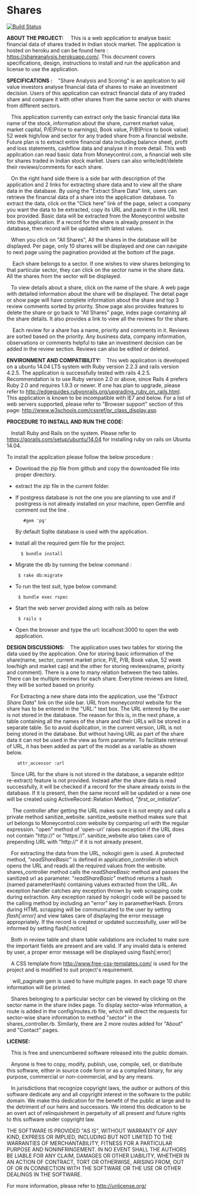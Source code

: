 Shares
======

                           
  [![Build Status](https://travis-ci.org/SharvariNagesh/Shares.svg?branch=master)](https://travis-ci.org/SharvariNagesh/Shares)

**ABOUT THE PROJECT:** 
&nbsp;&nbsp;&nbsp; This is a web application to analyse basic financial data of shares traded in Indian stock market. The application is hosted on heroku and can be found here : https://shareanalysis.herokuapp.com/. This document covers specifications, design, instructions to install and run the application and license to use the application. 
         
**SPECIFICATIONS :**
&nbsp;&nbsp;&nbsp;"Share Analysis and Scoring" is an application to aid value investors analyse financial data of shares to make an investment decision.  Users of this application can extract financial data of any traded share and compare it with other shares from the same sector or with shares from different sectors. 

&nbsp;&nbsp;&nbsp;This application currently can extract only the basic financial data like name of the stock, information about the share, current market value, market capital, P/E(Price to earnings), Book value, P/B(Price to book value) 52 week high/low and sector  for any traded share from a financial website. Future plan is to extract entire financial data including balance sheet, profit and loss statements, cashflow data and analyse it in more detail. This web application can read basic data from Moneycontrol.com, a financial web  site for shares traded in Indian stock market. Users can also write/edit/delete their reviews/comments for each share. 

&nbsp;&nbsp;&nbsp;On the right hand side there is a side bar with description of the application and 2 links for extracting share data and to view all the share data in the database. By using the "Extract Share Data" link, users can retrieve the financial data of a share into the application database. To extract the data, click on the "Click here" link of the page, select a company you want the data to be extracted, copy its URL and paste it in the URL text box provided. Basic data will be extracted from the Moneycontrol website into this application. If a record for the share is already present in the database, then record will be updated with latest values. 

&nbsp;&nbsp;&nbsp;When you click on "All Shares", All the shares in the database will be displayed. Per page, only 10 shares will be displayed and one can navigate to next page using the pagination provided at the bottom of the page. 

&nbsp;&nbsp;&nbsp; Each share belongs to a sector. If one wishes to view shares belonging to that particular sector, they can click on the sector name in the share data. All the shares from the sector will be displayed. 

&nbsp;&nbsp;&nbsp;To view details about a share, click on the name of the share. A web page with detailed information about the share will be displayed. The detail page or show page will have complete information about the share and top 3 review comments sorted by priority. Show page also provides features to delete the share or go back to "All Shares" page, index page containing all the share details. It also provides a link to view all the reviews for the share.

&nbsp;&nbsp;&nbsp; Each review for a share has a name, priority and comments in it. Reviews are sorted based on the priority. Any business data, company information, observations or comments helpful to take an investment decision can be added in the review section. Reviews can also be edited or deleted.
     
**ENVIRONMENT AND COMPATIBILITY:**
&nbsp;&nbsp;&nbsp;This web application is developed on a ubuntu 14.04 LTS system with Ruby version 2.2.3 and rails version 4.2.5. The application is successfully tested with rails 4.2.5.  Recommendation is to use Ruby version 2.0 or above, since Rails 4 prefers Ruby 2.0 and requires 1.9.3 or newer. If one has plan to upgrade, please refer to http://edgeguides.rubyonrails.org/upgrading_ruby_on_rails.html. 
       This application is known to be incompatible with IE7 and below. For a list of web servers supported, please refer to "Browser support" section of this page:  http://www.w3schools.com/cssref/pr_class_display.asp

**PROCEDURE TO INSTALL AND RUN THE CODE:**

&nbsp;&nbsp;&nbsp;Install Ruby and Rails on the system. Please refer to https://gorails.com/setup/ubuntu/14.04 for installing ruby on rails on Ubuntu 14.04. 
   
   To install the application please follow the below procedure :
   
 -  Download the zip file from github and copy the downloaded file into proper directory. 
 - extract the zip file in the current folder.
 - If postgress database is not the one you are planning to use and if postrgress is not already installed on your machine, open Gemfile and comment out the line .
 
	      #gem 'pg'
	      
    By default Sqlite database is used with the application. 
 -  Install all the required gem file for the project.
              
          $ bundle install
              
 - Migrate the db by running the below command :
		 
	    $ rake db:migrate
		 
 - To run the test suit, type below command:
		
	    $ bundle exec rspec

 - Start the web server provided along with rails as below
            
        $ rails s
 - Open the browser and type the url: localhost:3000 to open the web application.

**DESIGN DISCUSSIONS:**
&nbsp;&nbsp;&nbsp;The application uses two tables for storing the data used by the application. One for storing basic information of the share(name, sector, current market price, P/E, P/B, Book value, 52 week low/high and market cap) and the other for storing reviews(name, priority and comment). There is a one to many relation between the two tables. There can be multiple reviews for each share. Everytime 
reviews are listed, they will be sorted based on priority.

&nbsp;&nbsp;&nbsp;For Extracting a new share data into the application, use the "*Extract Share Data*" link on the side bar. URL from moneycontrol website for the share has to be entered in the "URL:"  text box.  The URL entered by the user is not stored in the database. The reason for this is, in the next phase, a table containing all the names of the share and their URLs will be stored in a separate table. So to avoid duplication, in the current version, URL is not being stored in the database. But without having URL as part of the share data it can not be used in the view as form parameter. To facilitate retrieval of URL, it has been added as part of the model as a variable as shown below.

        attr_accessor :url 

&nbsp;&nbsp;&nbsp;Since URL for the share is not stored in the database, a separate edit(or re-extract) feature is not provided. Instead after the share data is read successfully, it will be checked if a record for the share already exists in the database. If it is present, then the same record will be updated or a new one will be created using ActiveRecord::Relation Method, "*first_or_initialize*". 

&nbsp;&nbsp;&nbsp; The controller after getting the URL makes sure it is not empty and calls a private method sanitize_website. sanitize_website method makes sure that url belongs to Moneycontrol.com website by comparing url with the regular expression. "open" method of 'open-uri' raises exception if the URL does not contain "http://" or "https://". sanitize_website also takes care of prepending URL with "http://" if it is not already present.

&nbsp;&nbsp;&nbsp;For extracting the data from the URL, nokogiri gem is used. A protected method, "*readShareBasic*" is defined in application_controller.rb which opens the URL and reads all the required values from the website. shares_controller method calls the *readShareBasic* method and passes the sanitized url as parameter. "*readShareBasic*" method returns a hash (named parameterHash) containing values extracted from the URL. An exception handler catches any exception thrown by web scrapping code during extraction. Any exception raised by nokogiri code will be passed to the calling method by including an "error" key in parametherHash. Errors during HTML scrapping will be communicated to the user by setting *flash[:error]* and view takes care of displaying the error message appropriately.  If the record is created or updated successfully, user will be informed by setting flash[:notice]

&nbsp;&nbsp;&nbsp;Both in review table and share table validations are included to make sure the important fields are present and are valid. If any invalid data is entered by user, a proper error message will be displayed using flash[:error]

&nbsp;&nbsp;&nbsp;A CSS template from http://www.free-css-templates.com/ is used for the project and is modified to suit project's requirement.

&nbsp;&nbsp;&nbsp; will_paginate gem is used to have multiple pages. In each page 10 share information will be printed.

&nbsp;&nbsp;&nbsp;Shares belonging to a particular sector can be viewed by clicking on the sector name in the share index page. To display sector-wise information, a route is added in the config/routes.rb file, which will direct the requests for sector-wise share information to method "sector" in the shares_controller.rb.  Similarly, there are 2 more routes added for "About" and "Contact" pages. 
  
		            
**LICENSE:**

&nbsp;&nbsp;&nbsp;This is free and unencumbered software released into the public domain.

&nbsp;&nbsp;&nbsp;Anyone is free to copy, modify, publish, use, compile, sell, or distribute this software, either in source code form or as a compiled binary, for any purpose, commercial or non-commercial, and by any means.

&nbsp;&nbsp;&nbsp;In jurisdictions that recognize copyright laws, the author or authors of this software dedicate any and all copyright interest in the software to the public domain. We make this dedication for the benefit of the public at large and to the detriment of our heirs and successors. We intend this dedication to be an overt act of relinquishment in perpetuity of all present and future rights to this software under copyright law.

THE SOFTWARE IS PROVIDED "AS IS", WITHOUT WARRANTY OF ANY KIND, EXPRESS OR IMPLIED, INCLUDING BUT NOT LIMITED TO THE WARRANTIES OF MERCHANTABILITY, FITNESS FOR A PARTICULAR PURPOSE AND NONINFRINGEMENT. IN NO EVENT SHALL THE AUTHORS BE LIABLE FOR ANY CLAIM, DAMAGES OR OTHER LIABILITY, WHETHER IN AN ACTION OF CONTRACT, TORT OR OTHERWISE, ARISING FROM, OUT OF OR IN CONNECTION WITH THE SOFTWARE OR THE USE OR OTHER DEALINGS IN THE SOFTWARE.

For more information, please refer to http://unlicense.org/

   
                       
